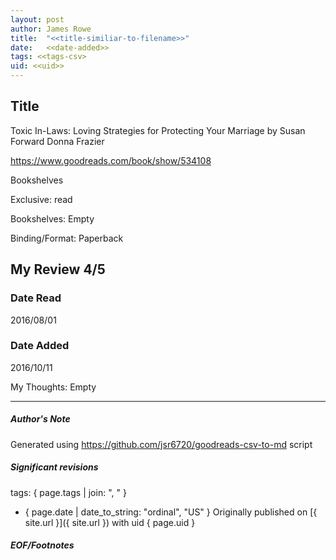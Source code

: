 ```yaml
---
layout: post
author: James Rowe
title:  "<<title-similiar-to-filename>>"
date:   <<date-added>>
tags: <<tags-csv>
uid: <<uid>>
---
```


<!-- highly dependent on how you personally use jekyll templates, and how you want this to show up -->

## Title

Toxic In-Laws: Loving Strategies for Protecting Your Marriage by Susan Forward
Donna Frazier 

https://www.goodreads.com/book/show/534108

Bookshelves

Exclusive: read

Bookshelves: Empty

Binding/Format: Paperback

## My Review 4/5

### Date Read
2016/08/01

### Date Added
2016/10/11

My Thoughts: Empty

---

##### Author's Note

Generated using https://github.com/jsr6720/goodreads-csv-to-md script

##### Significant revisions

tags: { page.tags | join: ", " } <!-- todo move this somewhere -->

- { page.date | date_to_string: "ordinal", "US" } Originally published on [{ site.url }]({ site.url }) with uid { page.uid }

##### EOF/Footnotes
